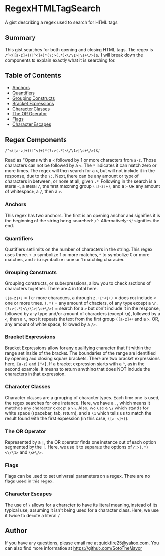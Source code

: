 # RegexHTMLTagSearch

A gist describing a regex used to search for HTML tags

## Summary

This gist searches for both opening and closing HTML tags.  The regex is `/^<([a-z]+)([^<]+)*(?:>(.*)<\/\1>|\s+\/>)$/`  I will break down the components to explain exactly what it is searching for.

## Table of Contents

- [Anchors](#anchors)
- [Quantifiers](#quantifiers)
- [Grouping Constructs](#grouping-constructs)
- [Bracket Expressions](#bracket-expressions)
- [Character Classes](#character-classes)
- [The OR Operator](#the-or-operator)
- [Flags](#flags)
- [Character Escapes](#character-escapes)

## Regex Components
`/^<([a-z]+)([^<]+)*(?:>(.*)<\/\1>|\s+\/>)$/`

Read as "Opens with a `<` followed by 1 or more characters from `a-z`.  Those characters can not be followed by a `<`.  The `*` indicates it can match zero or more times.  The regex will then search for a `>`, but will not include it in the response, due to the `?:`. Next, there can be any amount or type of characters in between, or none at all, given `.*`.  Following in the search is a literal `<`, a literal `/`, the first matching group `([a-z]+)`, and a `>` OR any amount of whitespace, a `/`, then a `>`.

### Anchors
This regex has two anchors.  The first is an opening anchor and signifies it is the beginning of the string being searched: `/^`.  Alternatively: `$/` signifies the end.

### Quantifiers
Quatifiers set limits on the number of characters in the string.  This regex uses three.  `+` to symbolize 1 or more matches, `*` to symbolize 0 or more matches, and `?` to symbolize none or 1 matching character.

### Grouping Constructs
Grouping constructs, or subexpressions, allow you to check sections of characters together.  There are 4 in total here.

`([a-z]+)` = 1 or more characters, a through z.
`([^<]+)` = does not include `<` one or more times.
`(.*)` = any amount of chacters, of any type except a `\n`.
`(?:>(.*)<\/\1>|\s+\/>)` = search for a `>` but don't include it in the response, followed by any type and/or amount of characters (except `\n`), followed by a `<`, then a `\`, next it repeats the text from the first group `([a-z]+)` and a `>`.  OR, any amount of white space, followed by a `/>`.

### Bracket Expressions
Bracket Expressions allow for any qualifying character that fit within the range set inside of the bracket.  The boundaries of the range are identified by opening and closing square brackets.  There are two bracket expressions here, `[a-z]` and `[^<]`.  If a bracket expression starts with a `^`, as in the second example, it means to return anything that does NOT include the characters in that expression.

### Character Classes
Character classes are a grouping of character types.  Each time one is used, the regex searches for one instance.  Here, we have a `.`, which means it matches any character except a `\n`.  Also, we use a `\s` which stands for white space (spacebar, tab, return), and a `\1` which tells us to match the result found with the first expression (in this case, `([a-s]+)`).

### The OR Operator
Represented by a `|`, the OR operator finds one instance out of each option segmented by the `|`.  Here, we use it to separate the options of `?:>(.*)<\/\1>` and `\s+\/>`.

### Flags
Flags can be used to set universal parameters on a regex.  There are no flags used in this regex.

### Character Escapes
The use of `\` allows for a character to have its literal meaning, instead of its typical use, assuming it isn't being used for a character class.  Here, we use it twice to denote a literal `/`

## Author

If you have any questions, please email me at quickfire25@yahoo.com.
You can also find more information at https://github.com/SotoTheMayor
